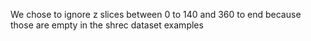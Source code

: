 We chose to ignore z slices between 0 to 140 and 360 to end because those are empty in the shrec dataset examples